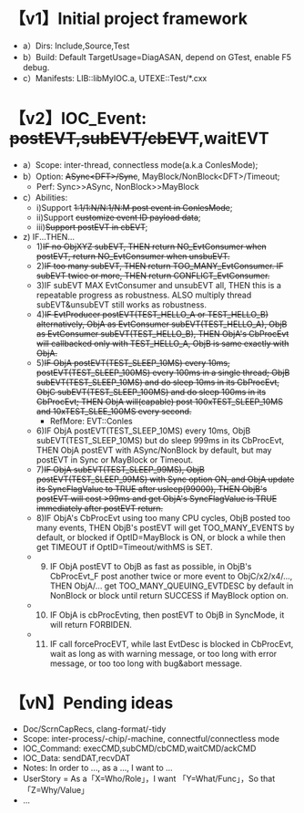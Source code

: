 
# 【v1】Initial project framework

* a）Dirs: Include,Source,Test
* b）Build: Default TargetUsage=DiagASAN, depend on GTest, enable F5 debug.
* c）Manifests: LIB::libMyIOC.a, UTEXE::Test/*.cxx

# 【v2】IOC_Event: ~~postEVT,subEVT/cbEVT~~,waitEVT

* a）Scope: inter-thread, connectless mode(a.k.a ConlesMode);
* b）Option: ~~ASync\<DFT\>/Sync~~, MayBlock/NonBlock\<DFT>\/Timeout;
  * Perf: Sync>>ASync, NonBlock>>MayBlock
* c）Abilities:
  * i)Support ~~1:1/1:N/N:1/N:M post event in ConlesMode~~;
  * ii)Support ~~customize event ID payload data~~;
  * iii)~~Support postEVT in cbEVT~~;
* z) IF...THEN...
  * 1)~~IF no ObjXYZ subEVT, THEN return NO_EvtConsumer when postEVT, return NO_EvtConsumer when unsbuEVT.~~
  * 2)~~IF too many subEVT, THEN return TOO_MANY_EvtConsumer. IF subEVT twice or more, THEN return CONFLICT_EvtConsumer.~~
  * 3)IF subEVT MAX EvtConsumer and unsubEVT all, THEN this is a repeatable progress as robustness. ALSO multiply thread subEVT&unsubEVT still works as robustness.
  * 4)~~IF EvtProducer postEVT(TEST_HELLO_A or TEST_HELLO_B) alternatively, ObjA as EvtConsumer subEVT(TEST_HELLO_A), ObjB as EvtConsumer subEVT(TEST_HELLO_B), THEN ObjA's CbProcEvt will callbacked only with TEST_HELLO_A, ObjB is same exactly with ObjA.~~
  * 5)~~IF ObjA postEVT(TEST_SLEEP_10MS) every 10ms, postEVT(TEST_SLEEP_100MS) every 100ms in a single thread; ObjB subEVT(TEST_SLEEP_10MS) and do sleep 10ms in its CbProcEvt, ObjC subEVT(TEST_SLEEP_100MS) and do sleep 100ms in its CbProcEvt; THEN ObjA will(capable) post 100xTEST_SLEEP_10MS and 10xTEST_SLEE_100MS every second.~~
    * RefMore: EVT::Conles
  * 6)IF ObjA postEVT(TEST_SLEEP_10MS) every 10ms, ObjB subEVT(TEST_SLEEP_10MS) but do sleep 999ms in its CbProcEvt, THEN ObjA postEVT with ASync/NonBlock by default, but may postEVT in Sync or MayBlock or Timeout.
  * 7)~~IF ObjA subEVT(TEST_SLEEP_99MS), ObjB postEVT(TEST_SLEEP_99MS) with Sync option ON, and ObjA update its SyncFlagValue to TRUE after usleep(99000), THEN ObjB's postEVT will cost >99ms and get ObjA's SyncFlagValue is TRUE immediately after postEVT return.~~
  * 8)IF ObjA's CbProcEvt using too many CPU cycles, ObjB posted too many events, THEN ObjB's postEVT will get TOO_MANY_EVENTS by default, or blocked if OptID=MayBlock is ON, or block a while then get TIMEOUT if OptID=Timeout/withMS is SET.
  * 9) IF ObjA postEVT to ObjB as fast as possible, in ObjB's CbProcEvt_F post another twice or more event to ObjC/x2/x4/..., THEN ObjA/... get TOO_MANY_QUEUING_EVTDESC by default in NonBlock or block until return SUCCESS if MayBlock option on.
  * 10) IF ObjA is cbProcEvting, then postEVT to ObjB in SyncMode, it will return FORBIDEN.
  * 11) IF call forceProcEVT, while last EvtDesc is blocked in CbProcEvt, wait as long as with warning message, or too long with error message, or too too long with bug&abort message.

# 【vN】Pending ideas

* Doc/ScrnCapRecs, clang-format/-tidy
* Scope: inter-process/-chip/-machine, connectful/connectless mode
* IOC_Command: execCMD,subCMD/cbCMD,waitCMD/ackCMD
* IOC_Data: sendDAT,recvDAT
* Notes: In order to ..., as a ..., I want to ...
* UserStory = As a「X=Who/Role」，I want 「Y=What/Func」，So that 「Z=Why/Value」
* ...
